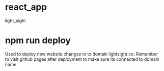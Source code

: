 # react_app
light_sight


# npm run deploy 
Used to deploy new website changes to to domain lightsight.co. Remember to visit github pages after deployment to make sure its connected to domain name.